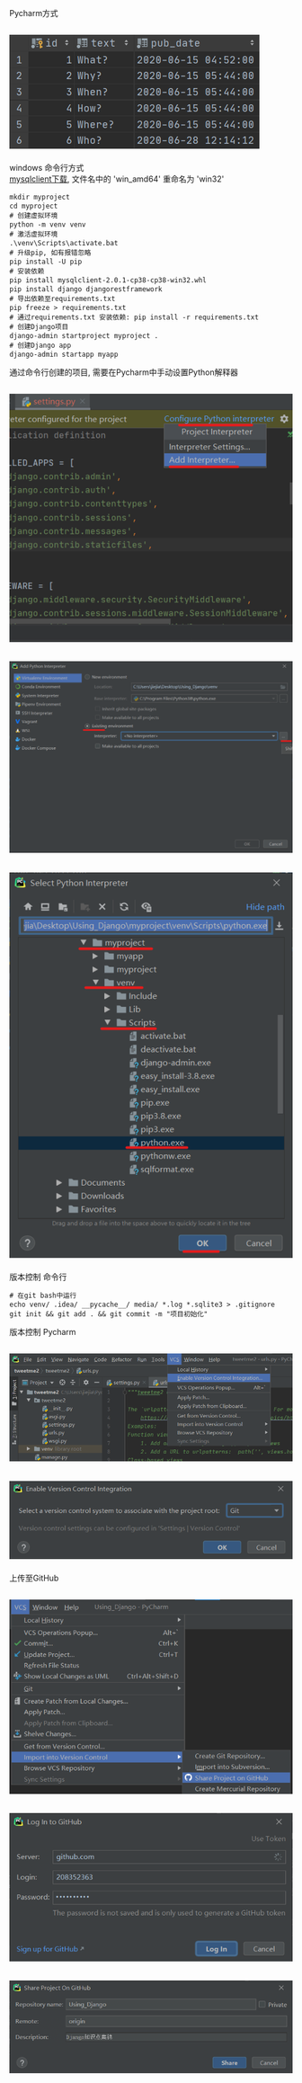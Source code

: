 Pycharm方式

![New Project...](01.png)
---
windows 命令行方式  
[mysqlclient下载](https://pypi.org/project/mysqlclient/#files), 文件名中的 'win_amd64' 重命名为 'win32' 
```shell script
mkdir myproject
cd myproject
# 创建虚拟环境
python -m venv venv
# 激活虚拟环境
.\venv\Scripts\activate.bat
# 升级pip, 如有报错忽略
pip install -U pip
# 安装依赖
pip install mysqlclient-2.0.1-cp38-cp38-win32.whl
pip install django djangorestframework
# 导出依赖至requirements.txt
pip freeze > requirements.txt
# 通过requirements.txt 安装依赖: pip install -r requirements.txt
# 创建Django项目
django-admin startproject myproject .
# 创建Django app
django-admin startapp myapp
```
通过命令行创建的项目, 需要在Pycharm中手动设置Python解释器

![步骤1](02.png)
---
![步骤2](03.png)
---
![步骤3](04.png)
---

版本控制 命令行
```shell
# 在git bash中运行
echo venv/ .idea/ __pycache__/ media/ *.log *.sqlite3 > .gitignore
git init && git add . && git commit -m "项目初始化"
```

版本控制 Pycharm

![步骤1](05.png)
---
![步骤2](06.png)
---

上传至GitHub

![步骤3](09.png)
---
![步骤4](07.png)
---
![步骤5](08.png)
---